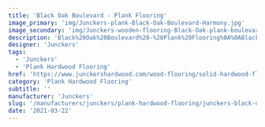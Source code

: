```yaml
---
title: 'Black Oak Boulevard - Plank Flooring'
image_primary: 'img/Junckers-plank-Black-Oak-Boulevard-Harmony.jpg'
image_secondary: 'img/Junckers-wooden-flooring-Black-Oak-plank-boulevard.jpg'
description: 'Black%20Oak%20Boulevard%20-%20Plank%20Flooring%0A%0ABlack%20Oak%20is%20from%20ancient%20times%20known%20as%20one%20of%20nature%27s%20own%20products%20made%20of%20oak%20stored%20submerged%20in%20a%20bog%20for%20centuries.%0A%0ANatural%20processes%20cause%20the%20oak%20almost%20to%20become%20black%20and%20this%20characteristic%20colour%20gives%20the%20wood%20a%20very%20authentic%20expression.%20Through%20a%20unique%20colouring%20technique%20Junckers%20has%20recreated%20this%20look%20and%20together%20with%20the%20excellent%20strength%20properties%20of%20the%20oak%20a%20very%20exclusive%20product%20for%20floors%20is%20achieved.%A0%0A%0AThis%20floor%20is%20also%20available%20as%20ships%20decking.%20The%20black%20neoprene%20strip%20placed%20between%20the%20boards%20adds%20a%20maritime%20look%20to%20the%20floor.%A0'
designer: 'Junckers'
tags:
  - 'Junckers'
  - 'Plank Hardwood Flooring'
href: 'https://www.junckershardwood.com/wood-flooring/solid-hardwood-flooring/plank-hardwood-flooring/product-page/black-oak-boulevard-plank-flooring'
category: 'Plank Hardwood Flooring'
subtitle: ''
manufacturer: 'Junckers'
slug: '/manufacturers/junckers/plank-hardwood-flooring/junckers-black-oak-boulevard-plank-flooring'
date: '2021-03-22'
---
```

